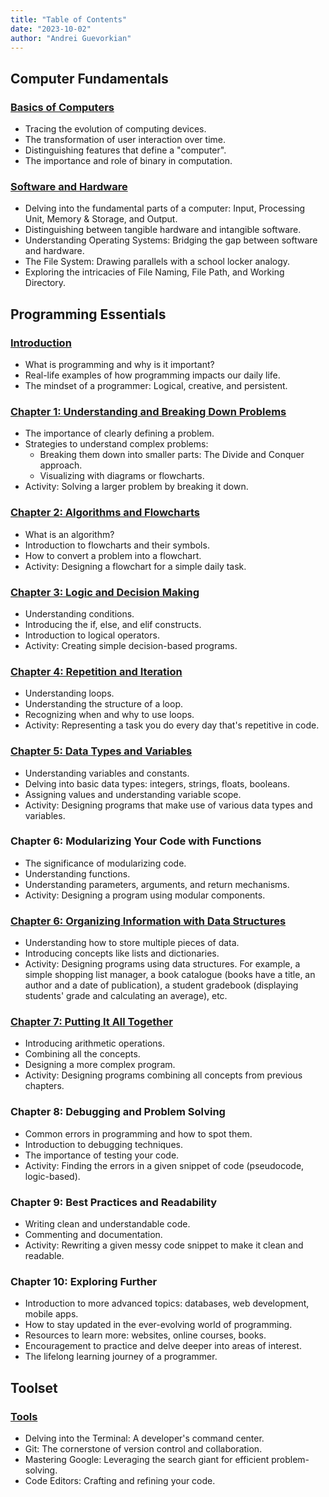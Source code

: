 ```yaml
---
title: "Table of Contents"
date: "2023-10-02"
author: "Andrei Guevorkian"
---
```


## Computer Fundamentals

### [Basics of Computers](./computer-fundamentals/basics)

- Tracing the evolution of computing devices.
- The transformation of user interaction over time.
- Distinguishing features that define a "computer".
- The importance and role of binary in computation.

### [Software and Hardware](./computer-fundamentals/software-and-hardware)

- Delving into the fundamental parts of a computer: Input, Processing Unit, Memory & Storage, and Output.
- Distinguishing between tangible hardware and intangible software.
- Understanding Operating Systems: Bridging the gap between software and hardware.
- The File System: Drawing parallels with a school locker analogy.
- Exploring the intricacies of File Naming, File Path, and Working Directory.

## Programming Essentials

### [Introduction](./programming-fundamentals/introduction)

- What is programming and why is it important?
- Real-life examples of how programming impacts our daily life.
- The mindset of a programmer: Logical, creative, and persistent.

### [Chapter 1: Understanding and Breaking Down Problems](./programming-fundamentals/chapter1)

- The importance of clearly defining a problem.
- Strategies to understand complex problems:
  - Breaking them down into smaller parts: The Divide and Conquer approach.
  - Visualizing with diagrams or flowcharts.
- Activity: Solving a larger problem by breaking it down.

### [Chapter 2: Algorithms and Flowcharts](./programming-fundamentals/chapter2)

- What is an algorithm?
- Introduction to flowcharts and their symbols.
- How to convert a problem into a flowchart.
- Activity: Designing a flowchart for a simple daily task.

### [Chapter 3: Logic and Decision Making](./programming-fundamentals/chapter3)

- Understanding conditions.
- Introducing the if, else, and elif constructs.
- Introduction to logical operators.
- Activity: Creating simple decision-based programs.

### [Chapter 4: Repetition and Iteration](./programming-fundamentals/chapter4)

- Understanding loops.
- Understanding the structure of a loop.
- Recognizing when and why to use loops.
- Activity: Representing a task you do every day that's repetitive in code.

### [Chapter 5: Data Types and Variables](./programming-fundamentals/chapter5)

- Understanding variables and constants.
- Delving into basic data types: integers, strings, floats, booleans.
- Assigning values and understanding variable scope.
- Activity: Designing programs that make use of various data types and variables.

### Chapter 6: Modularizing Your Code with Functions

- The significance of modularizing code.
- Understanding functions.
- Understanding parameters, arguments, and return mechanisms.
- Activity: Designing a program using modular components.

### [Chapter 6: Organizing Information with Data Structures](./programming-fundamentals/chapter6)

- Understanding how to store multiple pieces of data.
- Introducing concepts like lists and dictionaries.
- Activity: Designing programs using data structures. For example, a simple shopping list manager, a book catalogue (books have a title, an author and a date of publication), a student gradebook (displaying students' grade and calculating an average), etc.

### [Chapter 7: Putting It All Together](./programming-fundamentals/chapter7)

- Introducing arithmetic operations.
- Combining all the concepts.
- Designing a more complex program.
- Activity: Designing programs combining all concepts from previous chapters.

### Chapter 8: Debugging and Problem Solving

- Common errors in programming and how to spot them.
- Introduction to debugging techniques.
- The importance of testing your code.
- Activity: Finding the errors in a given snippet of code (pseudocode, logic-based).

### Chapter 9: Best Practices and Readability

- Writing clean and understandable code.
- Commenting and documentation.
- Activity: Rewriting a given messy code snippet to make it clean and readable.

### Chapter 10: Exploring Further

- Introduction to more advanced topics: databases, web development, mobile apps.
- How to stay updated in the ever-evolving world of programming.
- Resources to learn more: websites, online courses, books.
- Encouragement to practice and delve deeper into areas of interest.
- The lifelong learning journey of a programmer.

## Toolset

### [Tools](./toolset/tools)

- Delving into the Terminal: A developer's command center.
- Git: The cornerstone of version control and collaboration.
- Mastering Google: Leveraging the search giant for efficient problem-solving.
- Code Editors: Crafting and refining your code.
